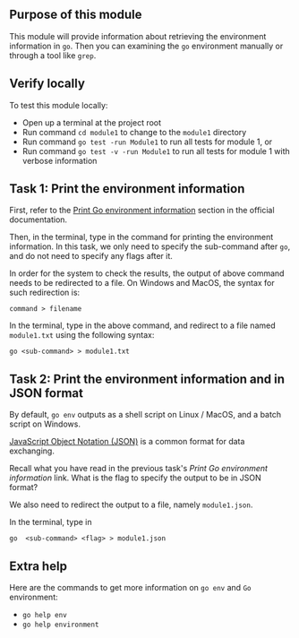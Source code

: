 ## Purpose of this module
This module will provide information about retrieving the environment information in `go`.
Then you can examining the `go` environment manually or through a tool like `grep`.

## Verify locally
To test this module locally:
* Open up a terminal at the project root
* Run command `cd module1` to change to the `module1` directory
* Run command `go test -run Module1` to run all tests for module 1, or
* Run command `go test -v -run Module1` to run all tests for module 1 with verbose information


## Task 1: Print the environment information
First, refer to the [Print Go environment information](https://golang.org/cmd/go/#hdr-Print_Go_environment_information) section in the official documentation.

Then, in the terminal, type in the command for printing the environment information.
In this task, we only need to specify the sub-command after `go`, and do not need to specify any flags after it.

In order for the system to check the results, the output of above command needs to be redirected to a file.
On Windows and MacOS, the syntax for such redirection is:
```
command > filename
```

In the terminal, type in the above command, and redirect to a file named `module1.txt` using the following syntax:
```
go <sub-command> > module1.txt
```


## Task 2: Print the environment information and in JSON format
By default, `go env` outputs as a shell script on Linux / MacOS, and a batch script on Windows.

[JavaScript Object Notation (JSON)](https://en.wikipedia.org/wiki/JSON) is a common format for data exchanging.

Recall what you have read in the previous task's _Print Go environment information_ link.
What is the flag to specify the output to be in JSON format?

We also need to redirect the output to a file, namely `module1.json`.

In the terminal, type in

```
go  <sub-command> <flag> > module1.json
```

## Extra help
Here are the commands to get more information on `go env` and `Go` environment:
- `go help env`
- `go help environment`